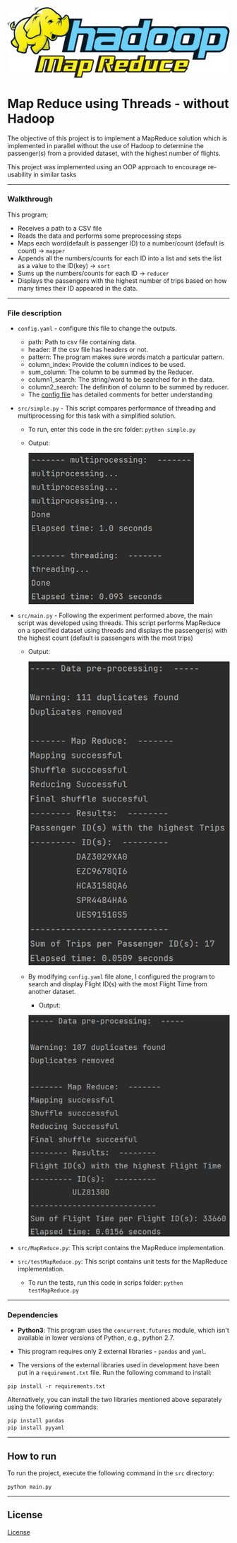 ![mad_reduce_image](images/mapreduce.webp)
# Map Reduce using Threads - without Hadoop

The objective of this project is to implement a MapReduce solution which is implemented 
in parallel without the use of Hadoop to determine the passenger(s) 
from a provided dataset, with the highest number of flights.

This project was implemented using an OOP approach to encourage re-usability in similar tasks
___
### Walkthrough
This program;
* Receives a path to a CSV file
* Reads the data and performs some preprocessing steps
* Maps each word(default is passenger ID) to a number/count (default is count) -> `mapper`
* Appends all the numbers/counts for each ID into a list and sets the list as a value to the ID(key) -> `sort`
* Sums up the numbers/counts for each ID -> `reducer`
* Displays the passengers with the highest number of trips based on how many times their ID appeared in the data.
___
### File description
* `config.yaml` - configure this file to change the outputs.
  * path: Path to csv file containing data.
  * header: If the csv file has headers or not.
  * pattern: The program makes sure words match a particular pattern.
  * column_index: Provide the column indices to be used.
  * sum_column: The column to be summed by the Reducer.
  * column1_search: The string/word to be searched for in the data.
  * column2_search: The definition of column to be summed by reducer.
  * The [config file](config.yaml) has detailed comments for better understanding


* `src/simple.py` - This script compares performance of threading and 
multiprocessing for this task with a simplified solution.
  * To run, enter this code in the src folder: `python simple.py`
  * Output:

    ![comparing performance between threading and multiprocessing](images/comparison.png)

  
* `src/main.py` - Following the experiment performed above, the main script was developed using threads.
This script performs MapReduce on a specified dataset using
threads and displays the passenger(s) with the highest count (default is passengers with the most trips)
  * Output:
  
    ![default_results.png](images/default_results.png)
  * By modifying `config.yaml` file alone, I configured the program to search and display Flight ID(s) with the most 
  Flight Time from another dataset.
    * Output:
  
    ![configured_results.png](images/configured_results.png)

* `src/MapReduce.py`: This script contains the MapReduce implementation.
* `src/testMapReduce.py`: This script contains unit tests for the MapReduce implementation.
  * To run the tests, run this code in scrips folder: `python testMapReduce.py`
___
### Dependencies
* **Python3**: This program uses the `concurrent.futures` module, which isn't available 
in lower versions of Python, e.g., python 2.7.

* This program requires only 2 external libraries - `pandas` and `yaml`.

* The versions of the external libraries used in development have been 
put in a `requirement.txt` file. Run the following command to install:
```
pip install -r requirements.txt
```
Alternatively, you can install the two libraries mentioned above separately using the following commands:

```
pip install pandas
pip install pyyaml
```
___
## How to run
To run the project, execute the following command in the `src` directory:

```
python main.py
```

---
## License
[License](LICENSE)